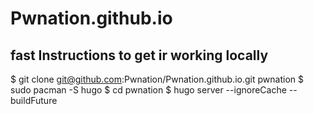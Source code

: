 # Pwnation.github.io

## fast Instructions to get ir working locally

$ git clone git@github.com:Pwnation/Pwnation.github.io.git pwnation
$ sudo pacman -S hugo
$ cd pwnation
$ hugo server --ignoreCache --buildFuture


